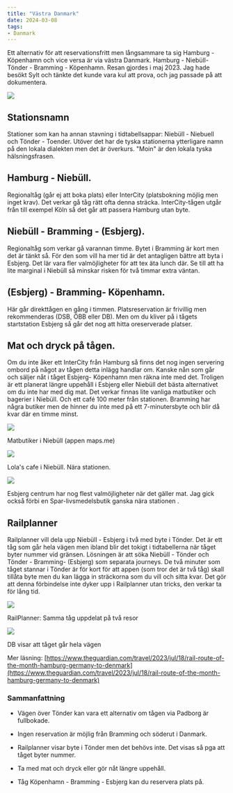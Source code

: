 ```yaml
---
title: "Västra Danmark"
date: 2024-03-08
tags:
- Danmark
---
```


Ett alternativ för att reservationsfritt men långsammare ta sig Hamburg - Köpenhamn och vice versa är via västra Danmark. Hamburg - Niebüll- Tönder - Bramming - Köpenhamn. Resan gjordes i maj 2023. Jag hade besökt Sylt och tänkte det kunde vara kul att prova, och jag passade på att dokumentera.

![](images/danmark-vast_5.jpg?w=798)

## Stationsnamn

Stationer som kan ha annan stavning i tidtabellsappar: Niebüll - Niebuell och Tönder - Toender. Utöver det har de tyska stationerna ytterligare namn på den lokala dialekten men det är överkurs. "Moin" är den lokala tyska hälsningsfrasen.

## Hamburg - Niebüll.

Regionaltåg (går ej att boka plats) eller InterCity (platsbokning möjlig men inget krav). Det verkar gå tåg rätt ofta denna sträcka. InterCity-tågen utgår från till exempel Köln så det går att passera Hamburg utan byte.

## Niebüll - Bramming - (Esbjerg).

Regionaltåg som verkar gå varannan timme. Bytet i Bramming är kort men det är tänkt så. För den som vill ha mer tid är det antagligen bättre att byta i Esbjerg. Det lär vara fler valmöjligheter för att tex äta lunch där. Se till att ha lite marginal i Niebüll så minskar risken för två timmar extra väntan.

## (Esbjerg) - Bramming- Köpenhamn.

Här går direkttågen en gång i timmen. Platsreservation är frivillig men rekommenderas (DSB, ÖBB eller DB). Men om du kliver på i tågets startstation Esbjerg så går det nog att hitta oreserverade platser.

## Mat och dryck på tågen.

Om du inte åker ett InterCity från Hamburg så finns det nog ingen servering ombord på något av tågen detta inlägg handlar om. Kanske nån som går och säljer nåt i tåget Esbjerg- Köpenhamn men räkna inte med det. Troligen är ett planerat längre uppehåll i Esbjerg eller Niebüll det bästa alternativet om du inte har med dig mat. Det verkar finnas lite vanliga matbutiker och bagerier i Niebüll. Och ett café 100 meter från stationen. Bramming har några butiker men de hinner du inte med på ett 7-minutersbyte och blir då kvar där en timme minst.

![](images/danmark-vast_3.jpg?w=769)

<figcaption>

Matbutiker i Niebüll (appen maps.me)

</figcaption>

![](images/danmark-vast_1.jpg?w=1024)

<figcaption>

Lola's cafe i Niebüll. Nära stationen.

</figcaption>

![](images/danmark-vast_4.jpg?w=768)

<figcaption>

Esbjerg centrum har nog flest valmöjligheter när det gäller mat. Jag gick också förbi en Spar-livsmedelsbutik ganska nära stationen .

</figcaption>

## Railplanner

Railplanner vill dela upp Niebüll - Esbjerg i två med byte i Tönder. Det är ett tåg som går hela vägen men ibland blir det tokigt i tidtabellerna när tåget byter nummer vid gränsen. Lösningen är att söka Niebüll - Tönder och Tönder - Bramming- (Esbjerg) som separata journeys. De två minuter som tåget stannar i Tönder är för kort för att appen (som tror det är två tåg) skall tillåta byte men du kan lägga in sträckorna som du vill och sitta kvar. Det gör att denna förbindelse inte dyker upp i Railplanner utan tricks, den verkar ta för lång tid.

![](images/danmark-vast_6.jpg?w=1024)

<figcaption>

RailPlanner: Samma tåg uppdelat på två resor

</figcaption>

![](images/danmark-vast_2.jpg?w=1024)

<figcaption>

DB visar att tåget går hela vägen

</figcaption>

Mer läsning: [https://www.theguardian.com/travel/2023/jul/18/rail-route-of-the-month-hamburg-germany-to-denmark](https://www.theguardian.com/travel/2023/jul/18/rail-route-of-the-month-hamburg-germany-to-denmark)

### Sammanfattning

- Vägen över Tönder kan vara ett alternativ om tågen via Padborg är fullbokade.

- Ingen reservation är möjlig från Bramming och söderut i Danmark.

- Railplanner visar byte i Tönder men det behövs inte. Det visas så pga att tåget byter nummer.

- Ta med mat och dryck eller gör nåt längre uppehåll.

- Tåg Köpenhamn - Bramming - Esbjerg kan du reservera plats på.
